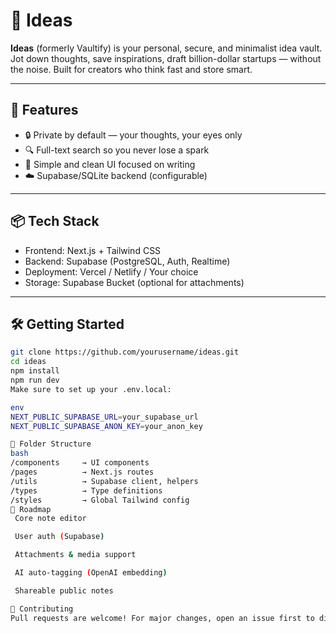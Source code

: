 # 🧠 Ideas

**Ideas** (formerly Vaultify) is your personal, secure, and minimalist idea vault. Jot down thoughts, save inspirations, draft billion-dollar startups — without the noise. Built for creators who think fast and store smart.

---

## 🚀 Features

- 🔒 Private by default — your thoughts, your eyes only
- 🔍 Full-text search so you never lose a spark
- 🧱 Simple and clean UI focused on writing
- ☁️ Supabase/SQLite backend (configurable)

---

## 📦 Tech Stack

- Frontend: Next.js + Tailwind CSS
- Backend: Supabase (PostgreSQL, Auth, Realtime)
- Deployment: Vercel / Netlify / Your choice
- Storage: Supabase Bucket (optional for attachments)

---

## 🛠️ Getting Started

```bash
git clone https://github.com/yourusername/ideas.git
cd ideas
npm install
npm run dev
Make sure to set up your .env.local:

env
NEXT_PUBLIC_SUPABASE_URL=your_supabase_url
NEXT_PUBLIC_SUPABASE_ANON_KEY=your_anon_key

📁 Folder Structure
bash
/components     → UI components
/pages          → Next.js routes
/utils          → Supabase client, helpers
/types          → Type definitions
/styles         → Global Tailwind config
📌 Roadmap
 Core note editor

 User auth (Supabase)

 Attachments & media support

 AI auto-tagging (OpenAI embedding)

 Shareable public notes

🤝 Contributing
Pull requests are welcome! For major changes, open an issue first to discuss what you want to change. Keep it clean, keep it smart.